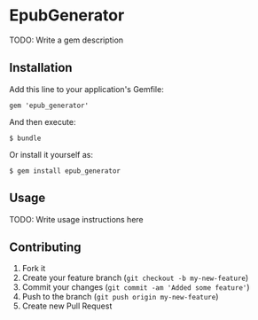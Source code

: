 # EpubGenerator

TODO: Write a gem description

## Installation

Add this line to your application's Gemfile:

    gem 'epub_generator'

And then execute:

    $ bundle

Or install it yourself as:

    $ gem install epub_generator

## Usage

TODO: Write usage instructions here

## Contributing

1. Fork it
2. Create your feature branch (`git checkout -b my-new-feature`)
3. Commit your changes (`git commit -am 'Added some feature'`)
4. Push to the branch (`git push origin my-new-feature`)
5. Create new Pull Request
